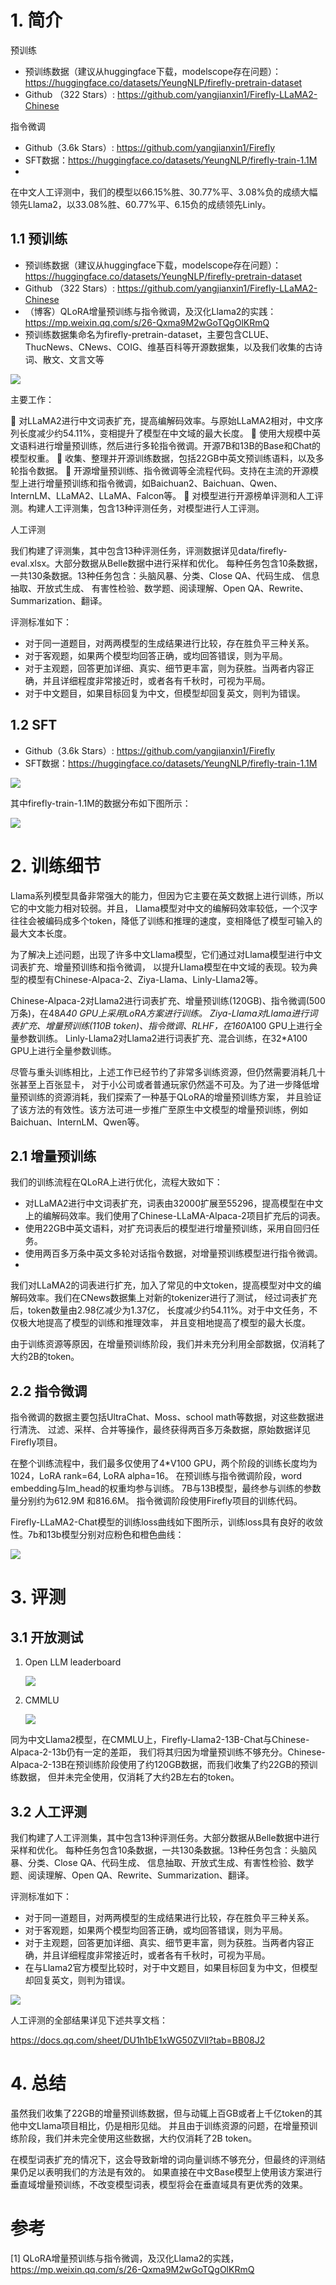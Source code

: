 # 1. 简介

预训练
- 预训练数据（建议从huggingface下载，modelscope存在问题）：https://huggingface.co/datasets/YeungNLP/firefly-pretrain-dataset
- Github （322 Stars）: https://github.com/yangjianxin1/Firefly-LLaMA2-Chinese

指令微调
- Github（3.6k Stars）: https://github.com/yangjianxin1/Firefly
- SFT数据：https://huggingface.co/datasets/YeungNLP/firefly-train-1.1M
- 
在中文人工评测中，我们的模型以66.15%胜、30.77%平、3.08%负的成绩大幅领先Llama2，以33.08%胜、60.77%平、6.15负的成绩领先Linly。

## 1.1 预训练

- 预训练数据（建议从huggingface下载，modelscope存在问题）：https://huggingface.co/datasets/YeungNLP/firefly-pretrain-dataset
- Github （322 Stars）: https://github.com/yangjianxin1/Firefly-LLaMA2-Chinese
- （博客）QLoRA增量预训练与指令微调，及汉化Llama2的实践：https://mp.weixin.qq.com/s/26-Qxma9M2wGoTQgOlKRmQ
- 预训练数据集命名为firefly-pretrain-dataset，主要包含CLUE、ThucNews、CNews、COIG、维基百科等开源数据集，以及我们收集的古诗词、散文、文言文等

![](.10_firefly_images/数据分布.png)

主要工作：

📗 对LLaMA2进行中文词表扩充，提高编解码效率。与原始LLaMA2相对，中文序列长度减少约54.11%，变相提升了模型在中文域的最大长度。
📗 使用大规模中英文语料进行增量预训练，然后进行多轮指令微调。开源7B和13B的Base和Chat的模型权重。
📗 收集、整理并开源训练数据，包括22GB中英文预训练语料，以及多轮指令数据。
📗 开源增量预训练、指令微调等全流程代码。支持在主流的开源模型上进行增量预训练和指令微调，如Baichuan2、Baichuan、Qwen、InternLM、LLaMA2、LLaMA、Falcon等。
📗 对模型进行开源榜单评测和人工评测。构建人工评测集，包含13种评测任务，对模型进行人工评测。

人工评测

我们构建了评测集，其中包含13种评测任务，评测数据详见data/firefly-eval.xlsx。大部分数据从Belle数据中进行采样和优化。 
每种任务包含10条数据，一共130条数据。13种任务包含：头脑风暴、分类、Close QA、代码生成、 信息抽取、开放式生成、
有害性检验、数学题、阅读理解、Open QA、Rewrite、Summarization、翻译。

评测标准如下：

- 对于同一道题目，对两两模型的生成结果进行比较，存在胜负平三种关系。
- 对于客观题，如果两个模型均回答正确，或均回答错误，则为平局。
- 对于主观题，回答更加详细、真实、细节更丰富，则为获胜。当两者内容正确，并且详细程度非常接近时，或者各有千秋时，可视为平局。
- 对于中文题目，如果目标回复为中文，但模型却回复英文，则判为错误。

## 1.2 SFT

- Github（3.6k Stars）: https://github.com/yangjianxin1/Firefly
- SFT数据：https://huggingface.co/datasets/YeungNLP/firefly-train-1.1M

![](.10_firefly_images/使用的数据.png)

其中firefly-train-1.1M的数据分布如下图所示：

![](.10_firefly_images/数据分布.png)

# 2. 训练细节

Llama系列模型具备非常强大的能力，但因为它主要在英文数据上进行训练，所以它的中文能力相对较弱。并且，
Llama模型对中文的编解码效率较低，一个汉字往往会被编码成多个token，降低了训练和推理的速度，变相降低了模型可输入的最大文本长度。

为了解决上述问题，出现了许多中文Llama模型，它们通过对Llama模型进行中文词表扩充、增量预训练和指令微调，
以提升Llama模型在中文域的表现。较为典型的模型有Chinese-Alpaca-2、Ziya-Llama、Linly-Llama2等。

Chinese-Alpaca-2对Llama2进行词表扩充、增量预训练(120GB)、指令微调(500万条)，在48*A40 GPU上采用LoRA方案进行训练。
Ziya-Llama对Llama进行词表扩充、增量预训练(110B token)、指令微调、RLHF，在160*A100 GPU上进行全量参数训练。
Linly-Llama2对Llama2进行词表扩充、混合训练，在32*A100 GPU上进行全量参数训练。

尽管与重头训练相比，上述工作已经节约了非常多训练资源，但仍然需要消耗几十张甚至上百张显卡，
对于小公司或者普通玩家仍然遥不可及。为了进一步降低增量预训练的资源消耗，我们探索了一种基于QLoRA的增量预训练方案，
并且验证了该方法的有效性。该方法可进一步推广至原生中文模型的增量预训练，例如Baichuan、InternLM、Qwen等。

## 2.1 增量预训练

我们的训练流程在QLoRA上进行优化，流程大致如下：

- 对LLaMA2进行中文词表扩充，词表由32000扩展至55296，提高模型在中文上的编解码效率。我们使用了Chinese-LLaMA-Alpaca-2项目扩充后的词表。
- 使用22GB中英文语料，对扩充词表后的模型进行增量预训练，采用自回归任务。
- 使用两百多万条中英文多轮对话指令数据，对增量预训练模型进行指令微调。
- 
我们对LLaMA2的词表进行扩充，加入了常见的中文token，提高模型对中文的编解码效率。我们在CNews数据集上对新的tokenizer进行了测试，
经过词表扩充后，token数量由2.98亿减少为1.37亿， 长度减少约54.11%。对于中文任务，不仅极大地提高了模型的训练和推理效率，
并且变相地提高了模型的最大长度。

由于训练资源等原因，在增量预训练阶段，我们并未充分利用全部数据，仅消耗了大约2B的token。

## 2.2 指令微调

指令微调的数据主要包括UltraChat、Moss、school math等数据，对这些数据进行清洗、
过滤、采样、合并等操作，最终获得两百多万条数据，原始数据详见Firefly项目。

在整个训练流程中，我们最多仅使用了4*V100 GPU，两个阶段的训练长度均为1024，LoRA rank=64, LoRA alpha=16。
在预训练与指令微调阶段，word embedding与lm_head的权重均参与训练。 7B与13B模型，最终参与训练的参数量分别约为612.9M
和816.6M。 指令微调阶段使用Firefly项目的训练代码。

Firefly-LLaMA2-Chat模型的训练loss曲线如下图所示，训练loss具有良好的收敛性。7b和13b模型分别对应粉色和橙色曲线：

![](.10_firefly_images/loss.png)

# 3. 评测

## 3.1 开放测试

1. Open LLM leaderboard

    ![](.10_firefly_images/openllm_leaderboard.png)

2. CMMLU

   ![](.10_firefly_images/CMMLU.png)

同为中文Llama2模型，在CMMLU上，Firefly-Llama2-13B-Chat与Chinese-Alpaca-2-13b仍有一定的差距，
我们将其归因为增量预训练不够充分。Chinese-Alpaca-2-13B在预训练阶段使用了约120GB数据，而我们收集了约22GB的预训练数据，
但并未完全使用，仅消耗了大约2B左右的token。

## 3.2 人工评测

我们构建了人工评测集，其中包含13种评测任务。大部分数据从Belle数据中进行采样和优化。
每种任务包含10条数据，一共130条数据。13种任务包含：头脑风暴、分类、Close QA、代码生成、
信息抽取、开放式生成、有害性检验、数学题、阅读理解、Open QA、Rewrite、Summarization、翻译。



评测标准如下：

- 对于同一道题目，对两两模型的生成结果进行比较，存在胜负平三种关系。
- 对于客观题，如果两个模型均回答正确，或均回答错误，则为平局。
- 对于主观题，回答更加详细、真实、细节更丰富，则为获胜。当两者内容正确，并且详细程度非常接近时，或者各有千秋时，可视为平局。
- 在与Llama2官方模型比较时，对于中文题目，如果目标回复为中文，但模型却回复英文，则判为错误。

![](.10_firefly_images/人工评测.png)

人工评测的全部结果详见下述共享文档：

https://docs.qq.com/sheet/DU1h1bE1xWG50ZVlI?tab=BB08J2

# 4. 总结

虽然我们收集了22GB的增量预训练数据，但与动辄上百GB或者上千亿token的其他中文Llama项目相比，仍是相形见绌。
并且由于训练资源的问题，在增量预训练阶段，我们并未完全使用这些数据，大约仅消耗了2B token。


在模型词表扩充的情况下，这会导致新增的词向量训练不够充分，但最终的评测结果仍足以表明我们的方法是有效的。
如果直接在中文Base模型上使用该方案进行垂直域增量预训练，不改变模型词表，模型将会在垂直域具有更优秀的效果。

# 参考

[1] QLoRA增量预训练与指令微调，及汉化Llama2的实践，https://mp.weixin.qq.com/s/26-Qxma9M2wGoTQgOlKRmQ